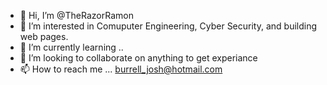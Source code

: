- 👋 Hi, I’m @TheRazorRamon
- 👀 I’m interested in Comuputer Engineering, Cyber Security, and building web pages.
- 🌱 I’m currently learning ..
- 💞️ I’m looking to collaborate on anything to get experiance
- 📫 How to reach me ... burrell_josh@hotmail.com

<!---
TheRazorRamon/TheRazorRamon is a ✨ special ✨ repository because its `README.md` (this file) appears on your GitHub profile.
You can click the Preview link to take a look at your changes.
--->
